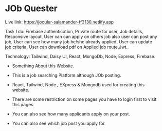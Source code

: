 # JOb Quester

Live link: https://jocular-salamander-ff3130.netlify.app

Task I do: Firebase authentication, Private route for user, Job details, Responsive layout, User can can apply on others job also user can post any job, User can see how many job he/she already applied, User can update job criteria, User can download pdf on Applied job route,Jwt.. 

Technology: Tailwind, Daisy UI, React, MongoDb, Node, Express, Firebase.

+ Something About this Website.

+ This is a job searching Platform although JOb posting.

+ React, Tailwind, Node , EXpress & Mongodb used for creating this website.

+ There are some restriction on some pages you have to login first to visit this pages.

+ You can also see how many applicants apply on your post.

+ You can also see which job post you apply for.  
